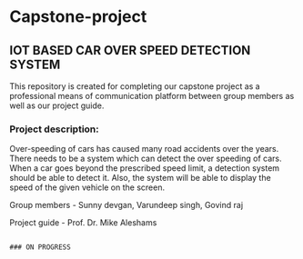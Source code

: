 # Capstone-project

## IOT BASED  CAR OVER SPEED DETECTION SYSTEM 
This repository is created  for completing our capstone project as a professional means of communication platform  between  group members as well as our project guide.

### Project description:
Over-speeding of cars has caused many road accidents over the years. There needs to be a system which can detect the over speeding of cars. When a car goes beyond the prescribed speed limit, a detection system should be able to detect it. Also, the system will be able to display the speed of the given vehicle on the screen. 

Group members - Sunny devgan, Varundeep singh, Govind raj

Project guide - Prof. Dr. Mike Aleshams

                                                                                                                              ### ON PROGRESS                                                                                                                                                                                                                                                                      
